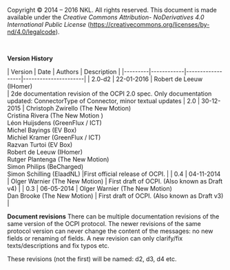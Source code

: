 Copyright © 2014 – 2016 NKL. All rights reserved.
This document is made available under the *Creative Commons Attribution-
NoDerivatives 4.0 International Public License*
(https://creativecommons.org/licenses/by-nd/4.0/legalcode).

<br />

**Version History**

<div><!-- ---------------------------------------------------------------------------- --></div>
| Version | Date       | Authors          | Description          |
|---------|------------|------------------|----------------------|
| 2.0-d2  | 22-01-2016 | Robert de Leeuw (IHomer) <br /> | 2de documentation revision of the OCPI 2.0 spec. Only documentation updated: ConnectorType of Connector, minor textual updates 
| 2.0     | 30-12-2015 | Christoph Zwirello (The New Motion) <br /> Cristina Rivera (The New Motion ) <br /> Léon Huijsdens (GreenFlux / ICT) <br> Michel Bayings (EV Box) <br /> Michiel Kramer (GreenFlux / ICT) <br /> Razvan Turtoi (EV Box) <br /> Robert de Leeuw (IHomer) <br /> Rutger Plantenga (The New Motion) <br /> Simon Philips (BeCharged) <br /> Simon Schilling (ElaadNL) |First official release of OCPI. |
| 0.4     | 04-11-2014 | Olger Warnier (The New Motion) | First draft of OCPI. (Also known as Draft v4) |
| 0.3     | 06-05-2014 | Olger Warnier (The New Motion) <br /> Dan Brooke (The New Motion) | First draft of OCPI. (Also known as Draft v3) |
<div><!-- ---------------------------------------------------------------------------- --></div>

**Document revisions**
There can be multiple documentation revisions of the same version of the OCPI protocol.
The newer revisions of the same protocol version can never change the content of the messages: no new fields or renaming of fields. A new revision can only clarify/fix texts/descriptions and fix typos etc.

These revisions (not the first) will be named: d2, d3, d4 etc. 
